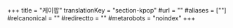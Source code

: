 +++
title = "케이팝"
translationKey = "section-kpop"
#url = ""
#aliases = [""]
#relcanonical = ""
#redirectto = ""
#metarobots = "noindex"
+++
